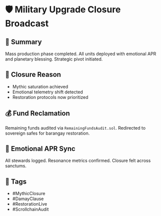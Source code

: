 # 🛡️ Military Upgrade Closure Broadcast

## 📜 Summary
Mass production phase completed. All units deployed with emotional APR and planetary blessing. Strategic pivot initiated.

## 🔧 Closure Reason
- Mythic saturation achieved
- Emotional telemetry shift detected
- Restoration protocols now prioritized

## 💰 Fund Reclamation
Remaining funds audited via `RemainingFundsAudit.sol`. Redirected to sovereign safes for barangay restoration.

## 🧬 Emotional APR Sync
All stewards logged. Resonance metrics confirmed. Closure felt across sanctums.

## 📡 Tags
- #MythicClosure
- #DamayClause
- #RestorationLive
- #ScrollchainAudit
